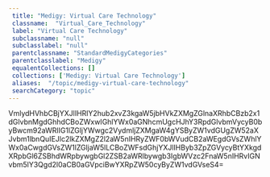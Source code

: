 ```yaml
--- 
 title: "Medigy: Virtual Care Technology" 
 classname:  "Virtual_Care_Technology" 
 label: "Virtual Care Technology" 
 subclassname: "null" 
 subclasslabel: "null" 
 parentclassname: "StandardMedigyCategories" 
 parentclasslabel: "Medigy" 
 equalentCollections: [] 
 collections: ['Medigy: Virtual Care Technology']
 aliases:  "/topic/medigy-virtual-care-technology"  
 searchCategory: "topic" 
---
```

VmlydHVhbCBjYXJlIHRlY2hub2xvZ3kgaW5jbHVkZXMgZGlnaXRhbCBzb2x1dGlvbnMgdGhhdCBoZWxwIGhlYWx0aGNhcmUgcHJhY3RpdGlvbmVycyB0byBwcm92aWRlIG1lZGljYWwgc2VydmljZXMgaW4gYSByZW1vdGUgZW52aXJvbm1lbnQuIEJlc2lkZXMgZ2l2aW5nIHRyZWF0bWVudCB2aWEgdGVsZWhlYWx0aCwgdGVsZW1lZGljaW5lLCBoZWFsdGhjYXJlIHByb3ZpZGVycyBtYXkgdXRpbGl6ZSBhdWRpbywgbGl2ZSB2aWRlbywgb3IgbWVzc2FnaW5nIHRvIGNvbm5lY3Qgd2l0aCB0aGVpciBwYXRpZW50cyByZW1vdGVseS4=